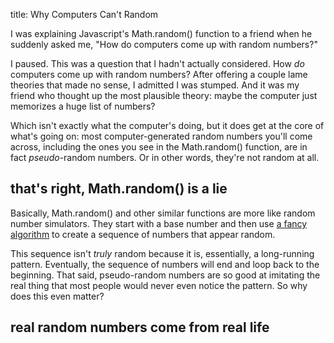 title: Why Computers Can't Random

I was explaining Javascript's Math.random() function to a friend when he suddenly asked me, "How do computers come up with random numbers?"

I paused. This was a question that I hadn't actually considered. How *do* computers come up with random numbers? After offering a couple lame theories that made no sense, I admitted I was stumped. And it was my friend who thought up the most plausible theory: maybe the computer just memorizes a huge list of numbers?

Which isn't exactly what the computer's doing, but it does get at the core of what's going on: most computer-generated random numbers you'll come across, including the ones you see in the Math.random() function, are in fact *pseudo*-random numbers. Or in other words, they're not random at all.

<!--more-->

## that's right, Math.random() is a lie

Basically, Math.random() and other similar functions are more like random number simulators. They start with a base number and then use [a fancy algorithm](https://en.wikipedia.org/wiki/Linear_congruential_generator) to create a sequence of numbers that appear random.

This sequence isn't *truly* random because it is, essentially, a long-running pattern. Eventually, the sequence of numbers will end and loop back to the beginning. That said, pseudo-random numbers are so good at imitating the real thing that most people would never even notice the pattern. So why does this even matter?



## real random numbers come from real life
